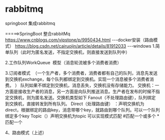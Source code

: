 # rabbitmq
springboot 集成rabbitmq


=====>SpringBoot 整合rabbitMq
https://www.cnblogs.com/vipstone/p/9950434.html   ---docker安装（路由模式）
https://blog.csdn.net/cairuojin/article/details/81912033 ---windows
1.简单队列（此时为匿名发送，不指定交换机，则直接发送到队列中）

2.工作队列WorkQueue  模型（消息轮流被多个消费者消费） 

3.订阅者模式 
（一个生产者，多个消费者，消费者都有自己的队列，消息先发送到交换机exchange，每个队列都绑定到交换机。实现一个消息被多个消费者消费。 ）
队列如果不绑定到交换机，消息丢失，交换机没有存储能力。 
交换机：一方面是接收生产者的消息，另一方面是向队列推送消息。生产者在发布的时候不指定交换机，则为匿名发送。交换机类型如下 
Fanout（不处理路由键），队列绑定到交换机，直接转发到所有队列。 
Direct（处理路由键） ：声明交换机为direct，根据绑定的路由key，消息带哪个key，就路由到哪个队列。可以一个队列绑定多个key
Topic（）声明交换机为topic 可以实现模式匹配 #匹配一个或多个 *匹配一个


4、路由模式（上述）